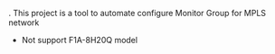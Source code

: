 . This project is a tool to automate configure Monitor Group for MPLS network

- Not support F1A-8H20Q model
